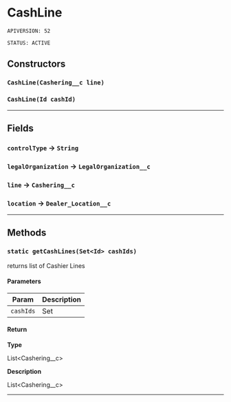 # CashLine

`APIVERSION: 52`

`STATUS: ACTIVE`
## Constructors
### `CashLine(Cashering__c line)`
### `CashLine(Id cashId)`
---
## Fields

### `controlType` → `String`


### `legalOrganization` → `LegalOrganization__c`


### `line` → `Cashering__c`


### `location` → `Dealer_Location__c`


---
## Methods
### `static getCashLines(Set<Id> cashIds)`

returns list of Cashier Lines

#### Parameters

|Param|Description|
|---|---|
|`cashIds`|Set<Id>|

#### Return

**Type**

List&lt;Cashering__c&gt;

**Description**

List&lt;Cashering__c&gt;

---
